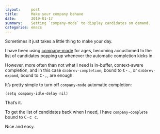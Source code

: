 ```yaml
---
layout:     post
title:      Make your company behave
date:       2019-01-17
summary:    Setting `company-mode` to display candidates on demand.
categories: emacs
---
```


Sometimes it just takes a little thing to make your day.

I have been using [company-mode](https://company-mode.github.io/) for ages,
becoming accustomed to the list of candidates popping up whenever the automatic
completion kicks in.

However, more often than not what I need is in-buffer, context-aware completion,
and in this case `dabbrev-completion`, bound to <kbd>C-.</kbd>, or
`dabbrev-expand`, bound to <kbd>C-,</kbd>, are enough.

It’s pretty simple to turn off `company-mode` automatic completion:

``` emacs-lisp
(setq company-idle-delay nil)
```

That’s it.

To get the list of candidates back when I need, I have `company-complete` bound
to <kbd>C-c c</kbd>.

Nice and easy.

